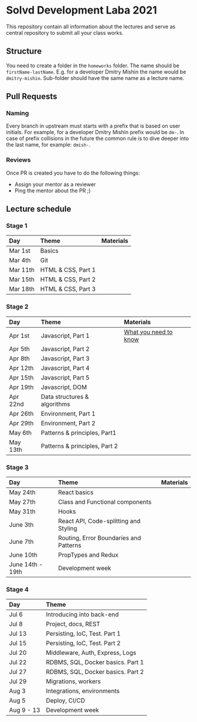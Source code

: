 # Solvd Development Laba 2021

This repository contain all information about the lectures and serve as central repository to submit all your class works.

## Structure
You need to create a folder in the `homeworks` folder. The name should be `firstName-lastName`. E.g. for a developer Dmitry Mishin the name would be `dmitry-mishin`. Sub-folder should have the same name as a lecture name.

## Pull Requests
### Naming
Every branch in upstream must starts with a prefix that is based on user initials. For example, for a developer Dmitry Mishin prefix would be `dm-`. In case of prefix collisions in the future the common rule is to dive deeper into the last name, for example: `dmish-`.

### Reviews
Once PR is created you have to do the following things:

- Assign your mentor as a reviewer
- Ping the mentor about the PR ;)

## Lecture schedule

### Stage 1
| Day | Theme | Materials |
| :- | :- | :- |
| Mar 1st | Basics |
| Mar 4th | Git |
| Mar 11th | HTML & CSS, Part 1 |
| Mar 15th | HTML & CSS, Part 2 |
| Mar 18th | HTML & CSS, Part 3 |

### Stage 2
| Day | Theme | Materials |
| :- | :- | :- |
| Apr 1st | Javascript, Part 1 | [What you need to know](https://docs.google.com/document/d/1orXxA9CzcjUxqaTL8RAc3Gn_YbJphBlZbmQzKSLT8j4/edit?usp=sharing) |
| Apr 5th | Javascript, Part 2 |
| Apr 8th | Javascript, Part 3 |
| Apr 12th | Javascript, Part 4 |
| Apr 15th | Javascript, Part 5 |
| Apr 19th | Javascript, DOM |
| Apr 22nd | Data structures & algorithms |
| Apr 26th | Environment, Part 1 |
| Apr 29th | Environment, Part 2 |
| May 6th | Patterns & principles, Part1 |
| May 13th | Patterns & principles, Part 2 |

### Stage 3
| Day | Theme | Materials |
| :- | :- | :- |
| May 24th | React basics |
| May 27th | Class and Functional components |
| May 31th | Hooks |
| June 3th | React API, Code-splitting and Styling |
| June 7th | Routing, Error Boundaries and Patterns |
| June 10th | PropTypes and Redux |
| June 14th - 19th | Development week |

### Stage 4
| Day | Theme |
| :- | :- |
| Jul 6 | Introducing into back-end |
| Jul 8 | Project, docs, REST |
| Jul 13 | Persisting, IoC, Test. Part 1 |
| Jul 15 | Persisting, IoC, Test. Part 2 |
| Jul 20 | Middleware, Auth, Express, Logs |
| Jul 22 | RDBMS, SQL, Docker basics. Part 1 |
| Jul 27 | RDBMS, SQL, Docker basics. Part 2 |
| Jul 29 | Migrations, workers |
| Aug 3 | Integrations, environments |
| Aug 5 | Deploy, CI/CD |
| Aug 9 - 13 | Development week |
